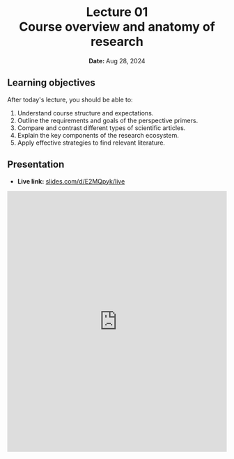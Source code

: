 <h1 align="center">
<b>Lecture 01</b><br>
Course overview and anatomy of research
</h1>
<p align="center"><b>Date: </b>Aug 28, 2024</p>

## Learning objectives

After today's lecture, you should be able to:

1.  Understand course structure and expectations.
2.  Outline the requirements and goals of the perspective primers.
3.  Compare and contrast different types of scientific articles.
4.  Explain the key components of the research ecosystem.
5.  Apply effective strategies to find relevant literature.

## Presentation

-   **Live link:** [slides.com/d/E2MQpyk/live](https://slides.com/d/E2MQpyk/live)
<!-- -   **Download:** [biosc1630-l01.pdf](/lectures/01/biosc1630-l01.pdf) -->

<iframe src="https://slides.com/aalexmmaldonado/biosc1630-l01/embed?byline=hidden&share=hidden" width="100%" height="600" title="BIOSC 1630: Lecture 01" scrolling="no" frameborder="0" webkitallowfullscreen mozallowfullscreen allowfullscreen></iframe>

<!-- <p style="text-align: center;">
    <object hspace="50">
        <a href="/files/slides/pdfs/biosc1540-l02.pdf" target="_blank">PDF</a>
    </object>
</p> -->
